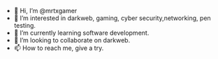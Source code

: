- 👋 Hi, I’m @mrtxgamer
- 👀 I’m interested in darkweb, gaming, cyber security,networking, pen testing.
- 🌱 I’m currently learning software development.
- 💞️ I’m looking to collaborate on darkweb.
- 📫 How to reach me, give a try.

<!---
mrtx99/mrtx99 is a ✨ special ✨ repository because its `README.md` (this file) appears on your GitHub profile.
You can click the Preview link to take a look at your changes.
--->
